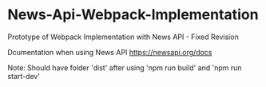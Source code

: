 # News-Api-Webpack-Implementation
Prototype of Webpack Implementation with News API - Fixed Revision

Dcumentation when using News API
https://newsapi.org/docs

Note: Should have folder 'dist' after using 'npm run build' and 'npm run start-dev'
